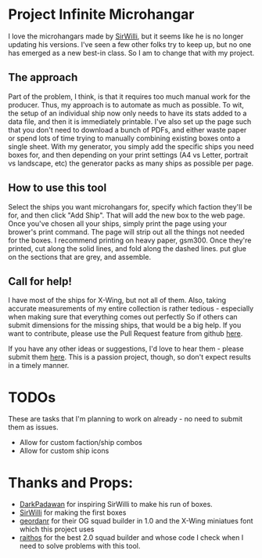 # Project Infinite Microhangar
I love the microhangars made by [SirWilli](https://sirwillibald.com/games/x-wing-miniatures-games/microhangars-2-0/), but it seems like he is no longer updating his versions. I've seen a few other folks try to keep up, but no one has emerged as a new best-in class. So I am to change that with my project. 

## The approach
Part of the problem, I think, is that it requires too much manual work for the producer. Thus, my approach is to automate as much as possible. To wit, the setup of an individual ship now only needs to have its stats added to a data file, and then it is immediately printable. I've also set up the page such that you don't need to download a bunch of PDFs, and either waste paper or spend lots of time trying to manually combining existing boxes onto a single sheet. With my generator, you simply add the specific ships you need boxes for, and then depending on your print settings (A4 vs Letter, portrait vs landscape, etc) the generator packs as many ships as possible per page.

## How to use this tool
Select the ships you want microhangars for, specify which faction they'll be for, and then click "Add Ship". That will add the new box to the web page. Once you've chosen all your ships, simply print the page using your brower's print command. The page will strip out all the things not needed for the boxes. I recommend printing on heavy paper, gsm300. Once they're printed, cut along the solid lines, and fold along the dashed lines. put glue on the sections that are grey, and assemble.

## Call for help!
I have most of the ships for X-Wing, but not all of them. Also, taking accurate measurements of my entire collection is rather tedious - especially when making sure that everything comes out perfectly So if others can submit dimensions for the missing ships, that would be a big help. If you want to contribute, please use the Pull Request feature from github [here](https://github.com/achapin/xwing-microhangars/pulls).

If you have any other ideas or suggestions, I'd love to hear them - please submit them [here](https://github.com/achapin/xwing-microhangars/issues). This is a passion project, though, so don't expect results in a timely manner.

# TODOs

These are tasks that I'm planning to work on already - no need to submit them as issues.
* Allow for custom faction/ship combos
* Allow for custom ship icons

# Thanks and Props:
- [DarkPadawan](https://boardgamegeek.com/filepage/102932/darks-x-wing-micro-hangars-firespray-31-yt-1300) for inspiring SirWilli to make his run of boxes.
- [SirWilli](https://sirwillibald.com) for making the first boxes
- [geordanr](https://github.com/geordanr) for their OG squad builder in 1.0 and the X-Wing miniatues font which this project uses
- [raithos](https://github.com/raithos) for the best 2.0 squad builder and whose code I check when I need to solve problems with this tool.